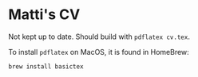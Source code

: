 # Matti's CV

Not kept up to date. Should build with `pdflatex cv.tex`.

To install `pdflatex` on MacOS, it is found in HomeBrew:

```cli
brew install basictex
```
